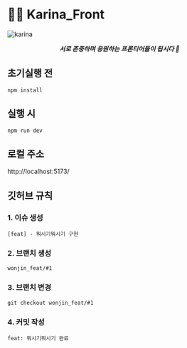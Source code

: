 # 💃🏻 Karina_Front

<img src="https://img.hankyung.com/photo/202507/03.39032136.1.jpg" alt="karina" />

<br>
<p align='center'>
<i><strong>서로 존중하며 응원하는 프론티어들이 됩시다 🤗</strong></i>
</p>

## 초기실행 전

`npm install`

## 실행 시

`npm run dev`

## 로컬 주소

http://localhost:5173/

## 깃허브 규칙

### 1. 이슈 생성

`[feat] - 뭐시기뭐시기 구현`

### 2. 브랜치 생성

`wonjin_feat/#1`

### 3. 브랜치 변경

`git checkout wonjin_feat/#1`

### 4. 커밋 작성

`feat: 뭐시기뭐시기 완료`

